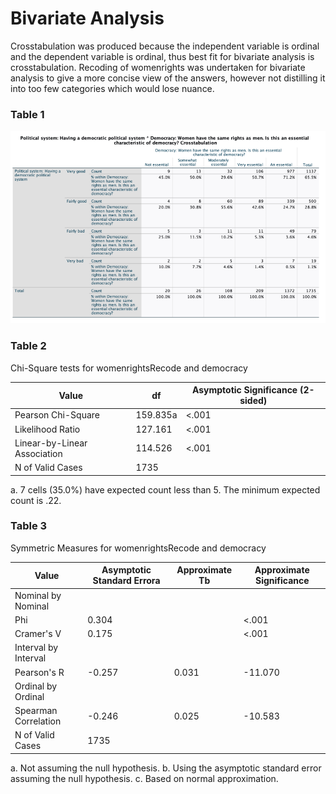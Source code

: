 # Bivariate Analysis

Crosstabulation was produced because the independent variable is ordinal and the dependent variable is ordinal, 
thus best fit for bivariate analysis is crosstabulation. Recoding of womenrights was undertaken for bivariate analysis to give a more concise view of the answers,
however not distilling it into too few categories which would lose nuance. 

### Table 1
![alt text](Figure3.png "Figure3")

### Table 2
Chi-Square tests for womenrightsRecode and democracy

| Value                        | df  | Asymptotic Significance (2-sided) |
|------------------------------|-----|----------------------------------|
| Pearson Chi-Square           | 159.835a | <.001                        |
| Likelihood Ratio             | 127.161 | <.001                        |
| Linear-by-Linear Association | 114.526 | <.001                        |
| N of Valid Cases             | 1735   |                                  |

a. 7 cells (35.0%) have expected count less than 5. The minimum expected count is .22.

### Table 3
Symmetric Measures for womenrightsRecode and democracy

| Value                      | Asymptotic Standard Errora | Approximate Tb | Approximate Significance |
|----------------------------|----------------------------|-----------------|--------------------------|
| Nominal by Nominal         |                            |                 |                          |
| Phi                        | 0.304                      |                 | <.001                    |
| Cramer's V                 | 0.175                      |                 | <.001                    |
| Interval by Interval       |                            |                 |                          |
| Pearson's R                | -0.257                     | 0.031           | -11.070                  | <.001c                   |
| Ordinal by Ordinal         |                            |                 |                          |
| Spearman Correlation       | -0.246                     | 0.025           | -10.583                  | <.001c                   |
| N of Valid Cases           | 1735                       |                 |                          |

a. Not assuming the null hypothesis.
b. Using the asymptotic standard error assuming the null hypothesis.
c. Based on normal approximation.
